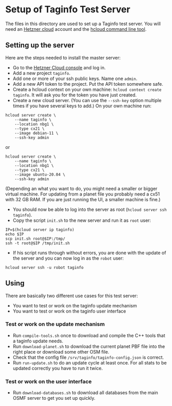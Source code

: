 
# Setup of Taginfo Test Server

The files in this directory are used to set up a Taginfo test server. You will
need an [Hetzner cloud](https://www.hetzner.com/cloud) account and the [hcloud
command line tool](https://github.com/hetznercloud/cli).

## Setting up the server

Here are the steps needed to install the master server:

* Go to the [Hetzner Cloud console](https://console.hetzner.cloud/) and log
  in.
* Add a new project `taginfo`.
* Add one or more of your ssh public keys. Name one `admin`.
* Add a new API token to the project. Put the API token somewhere safe.
* Create a hcloud context on your own machine: `hcloud context create taginfo`.
  It will ask you for the token you have just created.
* Create a new cloud server. (You can use the `--ssh-key` option multiple
  times if you have several keys to add.) On your own machine run:

```
hcloud server create \
    --name taginfo \
    --location nbg1 \
    --type cx21 \
    --image debian-11 \
    --ssh-key admin
```

or

```
hcloud server create \
    --name taginfo \
    --location nbg1 \
    --type cx21 \
    --image ubuntu-20.04 \
    --ssh-key admin
```

(Depending an what you want to do, you might need a smaller or bigger virtual
machine. For updating from a planet file you probably need a cx51 with 32 GB
RAM. If you are just running the UI, a smaller machine is fine.)

* You should now be able to log into the server as root (`hcloud server
  ssh taginfo`).
* Copy the script `init.sh` to the new server and run it as `root` user:

```
IP=$(hcloud server ip taginfo)
echo $IP
scp init.sh root@$IP:/tmp/
ssh -t root@$IP /tmp/init.sh
```

* If his script runs through without errors, you are done with the update of
  the server and you can now log in as the `robot` user:

```
hcloud server ssh -u robot taginfo
```

## Using

There are basically two different use cases for this test server:

* You want to test or work on the taginfo update mechanism
* You want to test or work on the taginfo user interface

### Test or work on the update mechanism

* Run `compile-tools.sh` once to download and compile the C++ tools that
  a taginfo update needs.
* Run `download-planet.sh` to download the current planet PBF file into the
  right place or download some other OSM file.
* Check that the config file `/srv/taginfo/taginfo-config.json` is correct.
* Run `run-update.sh` to do an update cycle at least once. For all stats to
  be updated correctly you have to run it twice.

### Test or work on the user interface

* Run `download-databases.sh` to download all databases from the main OSMF
  server to get you set up quickly.


